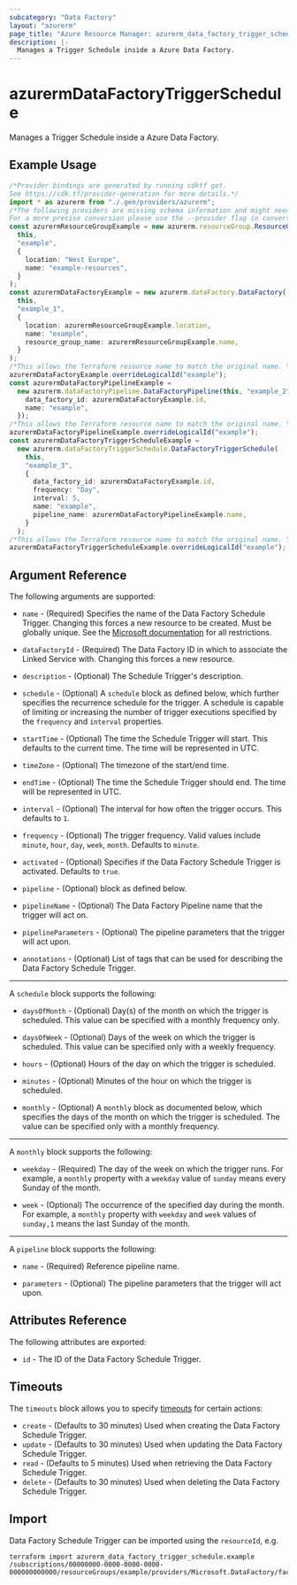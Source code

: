 ```yaml
---
subcategory: "Data Factory"
layout: "azurerm"
page_title: "Azure Resource Manager: azurerm_data_factory_trigger_schedule"
description: |-
  Manages a Trigger Schedule inside a Azure Data Factory.
---
```


# azurermDataFactoryTriggerSchedule

Manages a Trigger Schedule inside a Azure Data Factory.

## Example Usage

```typescript
/*Provider bindings are generated by running cdktf get.
See https://cdk.tf/provider-generation for more details.*/
import * as azurerm from "./.gen/providers/azurerm";
/*The following providers are missing schema information and might need manual adjustments to synthesize correctly: azurerm.
For a more precise conversion please use the --provider flag in convert.*/
const azurermResourceGroupExample = new azurerm.resourceGroup.ResourceGroup(
  this,
  "example",
  {
    location: "West Europe",
    name: "example-resources",
  }
);
const azurermDataFactoryExample = new azurerm.dataFactory.DataFactory(
  this,
  "example_1",
  {
    location: azurermResourceGroupExample.location,
    name: "example",
    resource_group_name: azurermResourceGroupExample.name,
  }
);
/*This allows the Terraform resource name to match the original name. You can remove the call if you don't need them to match.*/
azurermDataFactoryExample.overrideLogicalId("example");
const azurermDataFactoryPipelineExample =
  new azurerm.dataFactoryPipeline.DataFactoryPipeline(this, "example_2", {
    data_factory_id: azurermDataFactoryExample.id,
    name: "example",
  });
/*This allows the Terraform resource name to match the original name. You can remove the call if you don't need them to match.*/
azurermDataFactoryPipelineExample.overrideLogicalId("example");
const azurermDataFactoryTriggerScheduleExample =
  new azurerm.dataFactoryTriggerSchedule.DataFactoryTriggerSchedule(
    this,
    "example_3",
    {
      data_factory_id: azurermDataFactoryExample.id,
      frequency: "Day",
      interval: 5,
      name: "example",
      pipeline_name: azurermDataFactoryPipelineExample.name,
    }
  );
/*This allows the Terraform resource name to match the original name. You can remove the call if you don't need them to match.*/
azurermDataFactoryTriggerScheduleExample.overrideLogicalId("example");

```

## Argument Reference

The following arguments are supported:

*   `name` - (Required) Specifies the name of the Data Factory Schedule Trigger. Changing this forces a new resource to be created. Must be globally unique. See the [Microsoft documentation](https://docs.microsoft.com/azure/data-factory/naming-rules) for all restrictions.

*   `dataFactoryId` - (Required) The Data Factory ID in which to associate the Linked Service with. Changing this forces a new resource.

*   `description` - (Optional) The Schedule Trigger's description.

*   `schedule` - (Optional) A `schedule` block as defined below, which further specifies the recurrence schedule for the trigger. A schedule is capable of limiting or increasing the number of trigger executions specified by the `frequency` and `interval` properties.

*   `startTime` - (Optional) The time the Schedule Trigger will start. This defaults to the current time. The time will be represented in UTC.

*   `timeZone` - (Optional) The timezone of the start/end time.

*   `endTime` - (Optional) The time the Schedule Trigger should end. The time will be represented in UTC.

*   `interval` - (Optional) The interval for how often the trigger occurs. This defaults to `1`.

*   `frequency` - (Optional) The trigger frequency. Valid values include `minute`, `hour`, `day`, `week`, `month`. Defaults to `minute`.

*   `activated` - (Optional) Specifies if the Data Factory Schedule Trigger is activated. Defaults to `true`.

*   `pipeline` - (Optional) block as defined below.

*   `pipelineName` - (Optional) The Data Factory Pipeline name that the trigger will act on.

*   `pipelineParameters` - (Optional) The pipeline parameters that the trigger will act upon.

*   `annotations` - (Optional) List of tags that can be used for describing the Data Factory Schedule Trigger.

***

A `schedule` block supports the following:

*   `daysOfMonth` - (Optional) Day(s) of the month on which the trigger is scheduled. This value can be specified with a monthly frequency only.

*   `daysOfWeek` - (Optional) Days of the week on which the trigger is scheduled. This value can be specified only with a weekly frequency.

*   `hours` - (Optional) Hours of the day on which the trigger is scheduled.

*   `minutes` - (Optional) Minutes of the hour on which the trigger is scheduled.

*   `monthly` - (Optional) A `monthly` block as documented below, which specifies the days of the month on which the trigger is scheduled. The value can be specified only with a monthly frequency.

***

A `monthly` block supports the following:

*   `weekday` - (Required) The day of the week on which the trigger runs. For example, a `monthly` property with a `weekday` value of `sunday` means every Sunday of the month.

*   `week` - (Optional) The occurrence of the specified day during the month. For example, a `monthly` property with `weekday` and `week` values of `sunday,1` means the last Sunday of the month.

***

A `pipeline` block supports the following:

*   `name` - (Required) Reference pipeline name.

*   `parameters` - (Optional) The pipeline parameters that the trigger will act upon.

## Attributes Reference

The following attributes are exported:

* `id` - The ID of the Data Factory Schedule Trigger.

## Timeouts

The `timeouts` block allows you to specify [timeouts](https://www.terraform.io/language/resources/syntax#operation-timeouts) for certain actions:

* `create` - (Defaults to 30 minutes) Used when creating the Data Factory Schedule Trigger.
* `update` - (Defaults to 30 minutes) Used when updating the Data Factory Schedule Trigger.
* `read` - (Defaults to 5 minutes) Used when retrieving the Data Factory Schedule Trigger.
* `delete` - (Defaults to 30 minutes) Used when deleting the Data Factory Schedule Trigger.

## Import

Data Factory Schedule Trigger can be imported using the `resourceId`, e.g.

```console
terraform import azurerm_data_factory_trigger_schedule.example /subscriptions/00000000-0000-0000-0000-000000000000/resourceGroups/example/providers/Microsoft.DataFactory/factories/example/triggers/example
```
